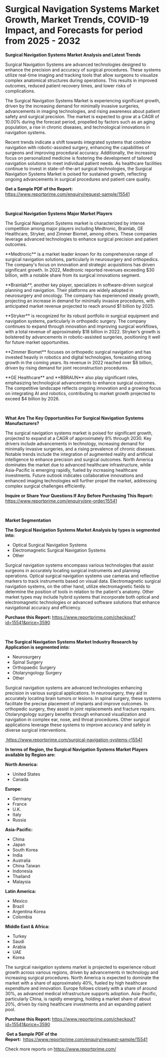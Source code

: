<p><h1>Surgical Navigation Systems Market Growth, Market Trends, COVID-19 Impact, and Forecasts for period from 2025 - 2032</h1></p><p><strong>Surgical Navigation Systems Market Analysis and Latest Trends</strong></p>
<p><p>Surgical Navigation Systems are advanced technologies designed to enhance the precision and accuracy of surgical procedures. These systems utilize real-time imaging and tracking tools that allow surgeons to visualize complex anatomical structures during operations. This results in improved outcomes, reduced patient recovery times, and lower risks of complications.</p><p>The Surgical Navigation Systems Market is experiencing significant growth, driven by the increasing demand for minimally invasive surgeries, advancements in imaging technologies, and rising awareness about patient safety and surgical precision. The market is expected to grow at a CAGR of 10.00% during the forecast period, propelled by factors such as an aging population, a rise in chronic diseases, and technological innovations in navigation systems.</p><p>Recent trends indicate a shift towards integrated systems that combine navigation with robotic-assisted surgery, enhancing the capabilities of surgeons and improving procedural accuracy. Additionally, the increasing focus on personalized medicine is fostering the development of tailored navigation solutions to meet individual patient needs. As healthcare facilities continue to invest in state-of-the-art surgical technologies, the Surgical Navigation Systems Market is poised for sustained growth, reflecting ongoing advancements in surgical procedures and patient care quality.</p></p>
<p><strong>Get a Sample PDF of the Report:&nbsp;</strong> <a href="https://www.reportprime.com/enquiry/request-sample/15541?utm_campaign=3261&utm_medium=2&utm_source=Github&utm_content=ia&utm_term=20032025&utm_id=surgical-navigation-systems">https://www.reportprime.com/enquiry/request-sample/15541</a></p>
<p>&nbsp;</p>
<p><strong>Surgical Navigation Systems Major Market Players</strong></p>
<p><p>The Surgical Navigation Systems market is characterized by intense competition among major players including Medtronic, Brainlab, GE Healthcare, Stryker, and Zimmer Biomet, among others. These companies leverage advanced technologies to enhance surgical precision and patient outcomes.</p><p>**Medtronic** is a market leader known for its comprehensive range of surgical navigation solutions, particularly in neurosurgery and orthopedics. The company's focus on innovation and strategic acquisitions has driven significant growth. In 2022, Medtronic reported revenues exceeding $30 billion, with a notable share from its surgical innovations segment.</p><p>**Brainlab**, another key player, specializes in software-driven surgical planning and navigation. Their platforms are widely adopted in neurosurgery and oncology. The company has experienced steady growth, projecting an increase in demand for minimally invasive procedures, with anticipated market revenue projected to reach around $1 billion by 2025.</p><p>**Stryker** is recognized for its robust portfolio in surgical equipment and navigation systems, particularly in orthopedic surgery. The company continues to expand through innovation and improving surgical workflows, with a total revenue of approximately $18 billion in 2022. Stryker’s growth is bolstered by advancements in robotic-assisted surgeries, positioning it well for future market opportunities.</p><p>**Zimmer Biomet** focuses on orthopedic surgical navigation and has invested heavily in robotics and digital technologies, forecasting strong growth in the coming years. Its revenue in 2022 reached over $8 billion, driven by rising demand for joint reconstruction procedures.</p><p>**GE Healthcare** and **BBRAUN** also play significant roles, emphasizing technological advancements to enhance surgical outcomes. The competitive landscape reflects ongoing innovation and a growing focus on integrating AI and robotics, contributing to market growth projected to exceed $4 billion by 2026.</p></p>
<p>&nbsp;</p>
<p><strong>What Are The Key Opportunities For Surgical Navigation Systems Manufacturers?</strong></p>
<p><p>The surgical navigation systems market is poised for significant growth, projected to expand at a CAGR of approximately 8% through 2030. Key drivers include advancements in technology, increasing demand for minimally invasive surgeries, and a rising prevalence of chronic diseases. Notable trends include the integration of augmented reality and artificial intelligence to enhance precision and surgical outcomes. North America dominates the market due to advanced healthcare infrastructure, while Asia-Pacific is emerging rapidly, fueled by increasing healthcare investments. Future outlook indicates collaborative innovations and enhanced imaging technologies will further propel the market, addressing complex surgical challenges efficiently.</p></p>
<p><strong>Inquire or Share Your Questions If Any Before Purchasing This Report:</strong> <a href="https://www.reportprime.com/enquiry/pre-order/15541?utm_campaign=3261&utm_medium=2&utm_source=Github&utm_content=ia&utm_term=20032025&utm_id=surgical-navigation-systems">https://www.reportprime.com/enquiry/pre-order/15541</a></p>
<p>&nbsp;</p>
<p><strong>Market Segmentation</strong></p>
<p><strong>The Surgical Navigation Systems Market Analysis by types is segmented into:</strong></p>
<p><ul><li>Optical Surgical Navigation Systems</li><li>Electromagnetic Surgical Navigation Systems</li><li>Other</li></ul></p>
<p><p>Surgical navigation systems encompass various technologies that assist surgeons in accurately locating surgical instruments and planning operations. Optical surgical navigation systems use cameras and reflective markers to track instruments based on visual data. Electromagnetic surgical navigation systems, on the other hand, utilize electromagnetic fields to determine the position of tools in relation to the patient's anatomy. Other market types may include hybrid systems that incorporate both optical and electromagnetic technologies or advanced software solutions that enhance navigational accuracy and efficiency.</p></p>
<p><strong>Purchase this Report:&nbsp;</strong><a href="https://www.reportprime.com/checkout?id=15541&price=3590&utm_campaign=3261&utm_medium=2&utm_source=Github&utm_content=ia&utm_term=20032025&utm_id=surgical-navigation-systems">https://www.reportprime.com/checkout?id=15541&price=3590</a></p>
<p>&nbsp;</p>
<p><strong>The Surgical Navigation Systems Market Industry Research by Application is segmented into:</strong></p>
<p><ul><li>Neurosurgery</li><li>Spinal Surgery</li><li>Orthopaedic Surgery</li><li>Otolaryngology Surgery</li><li>Other</li></ul></p>
<p><p>Surgical navigation systems are advanced technologies enhancing precision in various surgical applications. In neurosurgery, they aid in accurately locating brain tumors or lesions. In spinal surgery, these systems facilitate the precise placement of implants and improve outcomes. In orthopedic surgery, they assist in joint replacements and fracture repairs. Otolaryngology surgery benefits through enhanced visualization and navigation in complex ear, nose, and throat procedures. Other surgical applications leverage these systems to improve accuracy and safety in diverse surgical interventions.</p></p>
<p><a href="https://www.reportprime.com/surgical-navigation-systems-r15541?utm_campaign=3261&utm_medium=2&utm_source=Github&utm_content=ia&utm_term=20032025&utm_id=surgical-navigation-systems">&nbsp;https://www.reportprime.com/surgical-navigation-systems-r15541</a></p>
<p><strong>In terms of Region, the Surgical Navigation Systems Market Players available by Region are:</strong></p>
<p>
    <p> <strong> North America: </strong>
        <ul>
            <li>United States</li>
            <li>Canada</li>
        </ul>
        </p> 
    <p> <strong> Europe: </strong>
        <ul>
            <li>Germany</li>
            <li>France</li>
            <li>U.K.</li>
            <li>Italy</li>
            <li>Russia</li>
        </ul>
        </p> 
    <p> <strong> Asia-Pacific: </strong>
        <ul>
            <li>China</li>
            <li>Japan</li>
            <li>South Korea</li>
            <li>India</li>
            <li>Australia</li>
            <li>China Taiwan</li>
            <li>Indonesia</li>
            <li>Thailand</li>
            <li>Malaysia</li>
        </ul>
        </p> 
    <p> <strong> Latin America: </strong>
        <ul>
            <li>Mexico</li>
            <li>Brazil</li>
            <li>Argentina Korea</li>
            <li>Colombia</li>
        </ul>
        </p> 
    <p> <strong> Middle East & Africa: </strong>
        <ul>
            <li>Turkey</li>
            <li>Saudi</li>
            <li>Arabia</li>
            <li>UAE</li>
            <li>Korea</li>
        </ul>
    </p>
    </p>
<p><p>The surgical navigation systems market is projected to experience robust growth across various regions, driven by advancements in technology and increasing surgical procedures. North America is expected to dominate the market with a share of approximately 40%, fueled by high healthcare expenditure and innovation. Europe follows closely with a share of around 30%, as advanced medical infrastructure supports adoption. Asia-Pacific, particularly China, is rapidly emerging, holding a market share of about 20%, driven by rising healthcare investments and an expanding patient pool.</p></p>
<p><strong>Purchase this Report: </strong><a href="https://www.reportprime.com/checkout?id=15541&price=3590&utm_campaign=3261&utm_medium=2&utm_source=Github&utm_content=ia&utm_term=20032025&utm_id=surgical-navigation-systems">https://www.reportprime.com/checkout?id=15541&price=3590</a></p>
<p>&nbsp;<strong>Get a Sample PDF of the Report:&nbsp;&nbsp;</strong><a href="https://www.reportprime.com/enquiry/request-sample/15541?utm_campaign=3261&utm_medium=2&utm_source=Github&utm_content=ia&utm_term=20032025&utm_id=surgical-navigation-systems">https://www.reportprime.com/enquiry/request-sample/15541</a></p>
<p><strong></strong></p>
<p>Check more reports on <a href="https://www.reportprime.com/?utm_campaign=3261&utm_medium=2&utm_source=Github&utm_content=ia&utm_term=20032025&utm_id=surgical-navigation-systems">https://www.reportprime.com/</a></p>